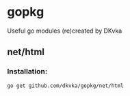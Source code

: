 # gopkg
Useful go modules (re)created by DKvka

## net/html

### Installation:
```
go get github.com/dkvka/gopkg/net/html
```
